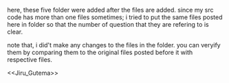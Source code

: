 here, these five folder were added after the files are added. since my src code
has more than one files sometimes; i tried to put the same files posted here in 
folder so that the number of question that they are refering to is clear.

note that, i did't make any changes to the files in the folder.
you can veryify them by comparing them to the original files posted before 
it with respective files.


<<Jiru_Gutema>>
